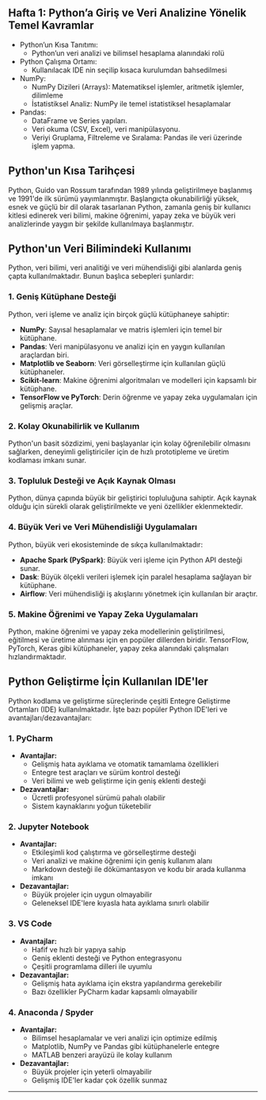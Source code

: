 ## Hafta 1: Python’a Giriş ve Veri Analizine Yönelik Temel Kavramlar
- Python’un Kısa Tanıtımı:
    - Python’un veri analizi ve bilimsel hesaplama alanındaki rolü
- Python Çalışma Ortamı:
    - Kullanılacak IDE nin seçilip kısaca kurulumdan bahsedilmesi
- NumPy:
    - NumPy Dizileri (Arrays): Matematiksel işlemler, aritmetik işlemler, dilimleme
    - İstatistiksel Analiz: NumPy ile temel istatistiksel hesaplamalar
- Pandas:
    - DataFrame ve Series yapıları.
    - Veri okuma (CSV, Excel), veri manipülasyonu.
    - Veriyi Gruplama, Filtreleme ve Sıralama: Pandas ile veri üzerinde işlem yapma.


## Python'un Kısa Tarihçesi
Python, Guido van Rossum tarafından 1989 yılında geliştirilmeye başlanmış ve 1991'de ilk sürümü yayımlanmıştır. Başlangıçta okunabilirliği yüksek, esnek ve güçlü bir dil olarak tasarlanan Python, zamanla geniş bir kullanıcı kitlesi edinerek veri bilimi, makine öğrenimi, yapay zeka ve büyük veri analizlerinde yaygın bir şekilde kullanılmaya başlanmıştır.

## Python'un Veri Bilimindeki Kullanımı
Python, veri bilimi, veri analitiği ve veri mühendisliği gibi alanlarda geniş çapta kullanılmaktadır. Bunun başlıca sebepleri şunlardır:

### 1. **Geniş Kütüphane Desteği**
Python, veri işleme ve analiz için birçok güçlü kütüphaneye sahiptir:
- **NumPy**: Sayısal hesaplamalar ve matris işlemleri için temel bir kütüphane.
- **Pandas**: Veri manipülasyonu ve analizi için en yaygın kullanılan araçlardan biri.
- **Matplotlib ve Seaborn**: Veri görselleştirme için kullanılan güçlü kütüphaneler.
- **Scikit-learn**: Makine öğrenimi algoritmaları ve modelleri için kapsamlı bir kütüphane.
- **TensorFlow ve PyTorch**: Derin öğrenme ve yapay zeka uygulamaları için gelişmiş araçlar.

### 2. **Kolay Okunabilirlik ve Kullanım**
Python'un basit sözdizimi, yeni başlayanlar için kolay öğrenilebilir olmasını sağlarken, deneyimli geliştiriciler için de hızlı prototipleme ve üretim kodlaması imkanı sunar.

### 3. **Topluluk Desteği ve Açık Kaynak Olması**
Python, dünya çapında büyük bir geliştirici topluluğuna sahiptir. Açık kaynak olduğu için sürekli olarak geliştirilmekte ve yeni özellikler eklenmektedir.

### 4. **Büyük Veri ve Veri Mühendisliği Uygulamaları**
Python, büyük veri ekosisteminde de sıkça kullanılmaktadır:
- **Apache Spark (PySpark)**: Büyük veri işleme için Python API desteği sunar.
- **Dask**: Büyük ölçekli verileri işlemek için paralel hesaplama sağlayan bir kütüphane.
- **Airflow**: Veri mühendisliği iş akışlarını yönetmek için kullanılan bir araçtır.

### 5. **Makine Öğrenimi ve Yapay Zeka Uygulamaları**
Python, makine öğrenimi ve yapay zeka modellerinin geliştirilmesi, eğitilmesi ve üretime alınması için en popüler dillerden biridir. TensorFlow, PyTorch, Keras gibi kütüphaneler, yapay zeka alanındaki çalışmaları hızlandırmaktadır.

## Python Geliştirme İçin Kullanılan IDE'ler
Python kodlama ve geliştirme süreçlerinde çeşitli Entegre Geliştirme Ortamları (IDE) kullanılmaktadır. İşte bazı popüler Python IDE'leri ve avantajları/dezavantajları:

### 1. **PyCharm**
- **Avantajlar:**
  - Gelişmiş hata ayıklama ve otomatik tamamlama özellikleri
  - Entegre test araçları ve sürüm kontrol desteği
  - Veri bilimi ve web geliştirme için geniş eklenti desteği
- **Dezavantajlar:**
  - Ücretli profesyonel sürümü pahalı olabilir
  - Sistem kaynaklarını yoğun tüketebilir

### 2. **Jupyter Notebook**
- **Avantajlar:**
  - Etkileşimli kod çalıştırma ve görselleştirme desteği
  - Veri analizi ve makine öğrenimi için geniş kullanım alanı
  - Markdown desteği ile dökümantasyon ve kodu bir arada kullanma imkanı
- **Dezavantajlar:**
  - Büyük projeler için uygun olmayabilir
  - Geleneksel IDE'lere kıyasla hata ayıklama sınırlı olabilir

### 3. **VS Code**
- **Avantajlar:**
  - Hafif ve hızlı bir yapıya sahip
  - Geniş eklenti desteği ve Python entegrasyonu
  - Çeşitli programlama dilleri ile uyumlu
- **Dezavantajlar:**
  - Gelişmiş hata ayıklama için ekstra yapılandırma gerekebilir
  - Bazı özellikler PyCharm kadar kapsamlı olmayabilir

### 4. **Anaconda / Spyder**
- **Avantajlar:**
  - Bilimsel hesaplamalar ve veri analizi için optimize edilmiş
  - Matplotlib, NumPy ve Pandas gibi kütüphanelerle entegre
  - MATLAB benzeri arayüzü ile kolay kullanım
- **Dezavantajlar:**
  - Büyük projeler için yeterli olmayabilir
  - Gelişmiş IDE'ler kadar çok özellik sunmaz
---




